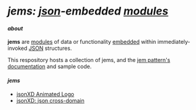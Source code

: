 # _jems: [json](http://json.org/)-embedded [modules](http://en.wikipedia.org/wiki/Modular_programming)_

#### _about_

**jems** are [modules](http://tfd.com/module) of data or functionality [embedded](http://tfd.com/embedded) within  immediately-invoked [JSON](http://json.org/) structures.

This respository hosts a collection of jems, and the [jem pattern's documentation](https://github.com/jsonXD/jems/wiki/jem) and sample code.

#### _*jems*_

* [jsonXD Animated Logo](https://rawgit.com/jsonXD/jems/master/animated.logo/)
* [jsonXD: json cross-domain](http://code.jsonxd.net/)
